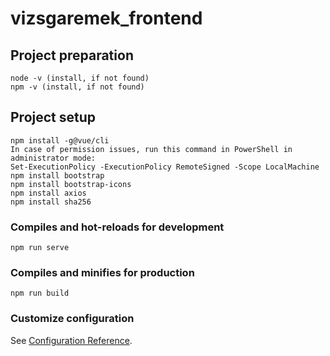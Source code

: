 # vizsgaremek_frontend

## Project preparation
```
node -v (install, if not found)
npm -v (install, if not found)
```
## Project setup
```
npm install -g@vue/cli 
In case of permission issues, run this command in PowerShell in administrator mode:
Set-ExecutionPolicy -ExecutionPolicy RemoteSigned -Scope LocalMachine
npm install bootstrap
npm install bootstrap-icons
npm install axios
npm install sha256
```

### Compiles and hot-reloads for development
```
npm run serve
```

### Compiles and minifies for production
```
npm run build
```

### Customize configuration
See [Configuration Reference](https://cli.vuejs.org/config/).
